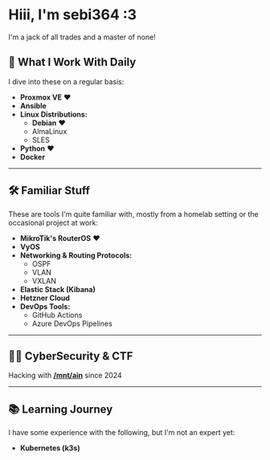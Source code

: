 # Hiii, I'm **sebi364** :3  
I'm a jack of all trades and a master of none!

## 🚀 What I Work With Daily
I dive into these on a regular basis:

- **Proxmox VE** ❤️
- **Ansible**
- **Linux Distributions:**
  - **Debian** ❤️
  - AlmaLinux
  - SLES
- **Python** ❤️
- **Docker**

---

## 🛠️ Familiar Stuff
These are tools I'm quite familiar with, mostly from a homelab setting or the occasional project at work:

- **MikroTik's RouterOS** ❤️
- **VyOS**
- **Networking & Routing Protocols:**
  - OSPF
  - VLAN
  - VXLAN
- **Elastic Stack (Kibana)**
- **Hetzner Cloud**
- **DevOps Tools:**
  - GitHub Actions
  - Azure DevOps Pipelines

---

## 🕵️‍♂️ CyberSecurity & CTF
Hacking with [**/mnt/ain**](https://ctftime.org/team/152367/) since 2024

---

## 📚 Learning Journey
I have some experience with the following, but I'm not an expert yet:

- **Kubernetes (k3s)**
